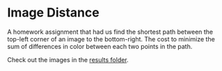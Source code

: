 # Image Distance

A homework assignment that had us find the shortest path between the top-left corner of an image to the bottom-right. The cost to minimize the sum of differences in  color between each two points in the path.

Check out the images in the [results folder](results).
